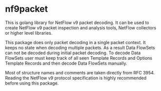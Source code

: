 nf9packet
=========

This is golang library for NetFlow v9 packet decoding. It can be used to create
NetFlow v9 packet inspection and analysis tools, NetFlow collectors or higher
level libraries.

This package does only packet decoding in a single packet context. It keeps no
state when decoding multiple packets. As a result Data FlowSets can not be
decoded during initial packet decoding. To decode Data FlowSets user must keep
track of all seen Template Records and Options Template Records and then decode
Data FlowSets manually.

Most of structure names and comments are taken directly from RFC 3954. Reading
the NetFlow v9 protocol specification is highly recommended before using this
package.

